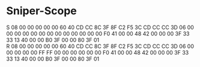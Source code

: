 # Sniper-Scope
S 08 00 00 00 00 00 60 40 CD CC 8C 3F 8F C2 F5 3C CD CC CC 3D 06 00 00 00 00 00 00 00 00 00 00 00 00 00 F0 41 00 00 48 42 00 00 00 3F 33 33 13 40 00 00 B0 3F 00 00 80 3F 01  
R 08 00 00 00 00 00 60 40 CD CC 8C 3F 8F C2 F5 3C CD CC CC 3D 06 00 00 00 00 00 FF FF 00 00 00 00 00 00 F0 41 00 00 48 42 00 00 00 3F 33 33 13 40 00 00 B0 3F 00 00 80 3F 01

